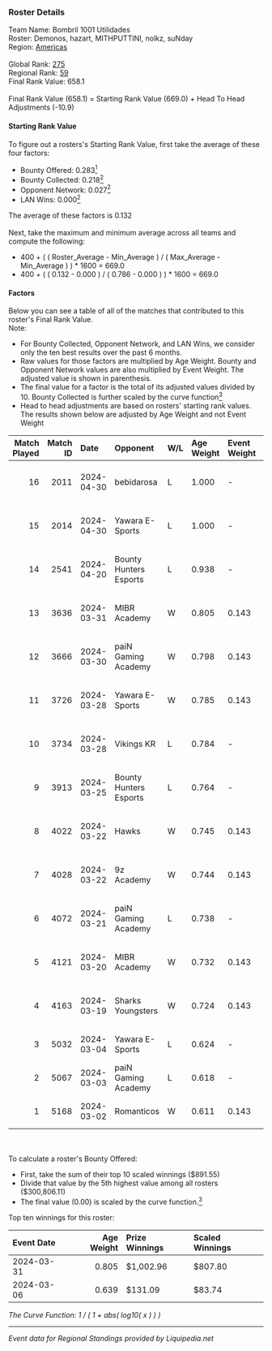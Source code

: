 ### Roster Details<br />
Team Name: Bombril 1001 Utilidades<br />
Roster: Demonos, hazart, MITHPUTTINI, nolkz, suNday<br />
Region: [Americas]( ../standings_americas.md)<br />
<br />
Global Rank: [275](../standings_global.md)<br />
Regional Rank: [59]( ../standings_americas.md)<br />
Final Rank Value:  658.1<br />
<br />
Final Rank Value (658.1) = Starting Rank Value (669.0) + Head To Head Adjustments (-10.9)<br />

#### Starting Rank Value<br />
To figure out a rosters's Starting Rank Value, first take the average of these four factors:<br />
- Bounty Offered: 0.283[<sup>1</sup>](#table2)
- Bounty Collected: 0.218[<sup>2</sup>](#table1)
- Opponent Network: 0.027[<sup>2</sup>](#table1)
- LAN Wins: 0.000[<sup>2</sup>](#table1)

The average of these factors is 0.132<br />
<br />
Next, take the maximum and minimum average across all teams and compute the following:<br />
- 400 + ( ( Roster_Average - Min_Average ) / ( Max_Average - Min_Average ) ) * 1600 = 669.0
- 400 + ( ( 0.132 - 0.000 ) / ( 0.786 - 0.000 ) ) * 1600 = 669.0


#### Factors<br />
Below you can see a table of all of the matches that contributed to this roster's Final Rank Value.<br />
Note:<br />

- For Bounty Collected, Opponent Network, and LAN Wins, we consider only the ten best results over the past 6 months.
- Raw values for those factors are multiplied by Age Weight. Bounty and Opponent Network values are also multiplied by Event Weight. The adjusted value is shown in parenthesis.
- The final value for a factor is the total of its adjusted values divided by 10. Bounty Collected is further scaled by the curve function[<sup>3</sup>](#curveFunction)
- Head to head adjustments are based on rosters' starting rank values. The results shown below are adjusted by Age Weight and not Event Weight
<span id="table1"></span><br />


| Match Played | Match ID | Date       | Opponent               | W/L | Age Weight | Event Weight | Bounty Collected | Opponent Network | LAN Wins  | H2H Adj. | Roster                                      |
| -: | -: | :- | :- | :- | :- | :- | :- | :- | :- | -: | :- |
|           16 |     2011 | 2024-04-30 | bebidarosa             | L   | 1.000      | -            | -                | -                | -         |   -17.09 | Demonos, hazart, MITHPUTTINI, nolkz, suNday |
|           15 |     2014 | 2024-04-30 | Yawara E-Sports        | L   | 1.000      | -            | -                | -                | -         |   -15.81 | Demonos, hazart, MITHPUTTINI, nolkz, suNday |
|           14 |     2541 | 2024-04-20 | Bounty Hunters Esports | L   | 0.938      | -            | -                | -                | -         |   -19.54 | hazart, MITHPUTTINI, nolkz, spinnie, suNday |
|           13 |     3636 | 2024-03-31 | MIBR Academy           | W   | 0.805      | 0.143        | 0.005 (0.001)    | 0.439 (0.051)    | 0 (0.000) |    13.23 | hazart, MITHPUTTINI, nolkz, spinnie, Tomate |
|           12 |     3666 | 2024-03-30 | paiN Gaming Academy    | W   | 0.798      | 0.143        | 0.005 (0.001)    | 0.374 (0.043)    | 0 (0.000) |    15.01 | hazart, MITHPUTTINI, nolkz, spinnie, Tomate |
|           11 |     3726 | 2024-03-28 | Yawara E-Sports        | W   | 0.785      | 0.143        | 0.002 (0.000)    | 0.319 (0.036)    | 0 (0.000) |    14.34 | hazart, MITHPUTTINI, nolkz, spinnie, Tomate |
|           10 |     3734 | 2024-03-28 | Vikings KR             | L   | 0.784      | -            | -                | -                | -         |   -11.88 | hazart, MITHPUTTINI, nolkz, spinnie, uhul   |
|            9 |     3913 | 2024-03-25 | Bounty Hunters Esports | L   | 0.764      | -            | -                | -                | -         |   -16.49 | hazart, MITHPUTTINI, nolkz, spinnie, uhul   |
|            8 |     4022 | 2024-03-22 | Hawks                  | W   | 0.745      | 0.143        | 0.001 (0.000)    | 0.083 (0.009)    | 0 (0.000) |    11.04 | hazart, MITHPUTTINI, nolkz, spinnie, Tomate |
|            7 |     4028 | 2024-03-22 | 9z Academy             | W   | 0.744      | 0.143        | 0.002 (0.000)    | 0.311 (0.033)    | 0 (0.000) |    10.98 | hazart, MITHPUTTINI, nolkz, spinnie, uhul   |
|            6 |     4072 | 2024-03-21 | paiN Gaming Academy    | L   | 0.738      | -            | -                | -                | -         |    -9.90 | hazart, MITHPUTTINI, nolkz, spinnie, uhul   |
|            5 |     4121 | 2024-03-20 | MIBR Academy           | W   | 0.732      | 0.143        | 0.005 (0.000)    | 0.439 (0.046)    | 0 (0.000) |    12.78 | hazart, MITHPUTTINI, nolkz, spinnie, Tomate |
|            4 |     4163 | 2024-03-19 | Sharks Youngsters      | W   | 0.724      | 0.143        | 0.003 (0.000)    | 0.422 (0.044)    | 0 (0.000) |    11.23 | hazart, MITHPUTTINI, nolkz, spinnie, Tomate |
|            3 |     5032 | 2024-03-04 | Yawara E-Sports        | L   | 0.624      | -            | -                | -                | -         |    -9.31 | hazart, Ltz, MITHPUTTINI, nolkz, spinnie    |
|            2 |     5067 | 2024-03-03 | paiN Gaming Academy    | L   | 0.618      | -            | -                | -                | -         |    -8.97 | hazart, Ltz, MITHPUTTINI, nolkz, spinnie    |
|            1 |     5168 | 2024-03-02 | Romanticos             | W   | 0.611      | 0.143        | 0.001 (0.000)    | 0.132 (0.011)    | 0 (0.000) |     9.45 | hazart, Ltz, MITHPUTTINI, nolkz, spinnie    |

<br />
<span id="table2"></span><br />
To calculate a roster's Bounty Offered:<br />

- First, take the sum of their top 10 scaled winnings ($891.55)
- Divide that value by the 5th highest value among all rosters ($300,806.11)
- The final value (0.00) is scaled by the curve function.[<sup>3</sup>](#curveFunction)

Top ten winnings for this roster:<br />

| Event Date | Age Weight | Prize Winnings | Scaled Winnings |
| :- | -: | :- | :- |
| 2024-03-31 |      0.805 | $1,002.96      | $807.80         |
| 2024-03-06 |      0.639 | $131.09        | $83.74          |


<span id="curveFunction"></span>_The Curve Function: 1 / ( 1 + abs( log10( x ) ) )_<br />

---
_Event data for Regional Standings provided by Liquipedia.net_<br />

